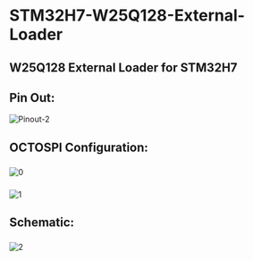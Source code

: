 # STM32H7-W25Q128-External-Loader
## W25Q128 External Loader for STM32H7

## Pin Out:

![Pinout-2](https://github.com/bakhshipoor/STM32H7-W25Q128-External-Loader/assets/2270529/d1cc357a-50b5-40d9-8fa4-2ca9d6f9822a)

## OCTOSPI Configuration:
### 
### 
![0](https://github.com/bakhshipoor/STM32H7-W25Q128-External-Loader/assets/2270529/8050c96c-6ed4-4136-bfa5-3006840a31ff)
### 
![1](https://github.com/bakhshipoor/STM32H7-W25Q128-External-Loader/assets/2270529/802ea2a7-18bd-4b90-9ce0-3fa0a892e061)

## Schematic:
### 
### 
![2](https://github.com/bakhshipoor/STM32H7-W25Q128-External-Loader/assets/2270529/f2cebaa4-2a4b-461a-8db6-e9037db31386)
